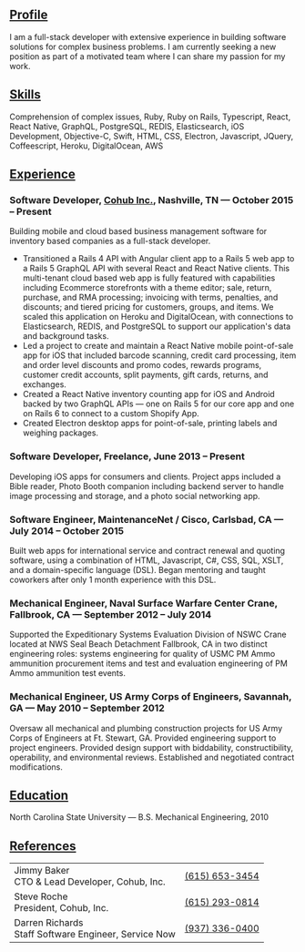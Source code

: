 ## [Profile](#profile)

I am a full-stack developer with extensive experience in building software solutions for complex business problems. I am currently seeking a new position as part of a motivated team where I can share my passion for my work.

## [Skills](#skills)

Comprehension of complex issues, Ruby, Ruby on Rails, Typescript, React, React Native, GraphQL, PostgreSQL, REDIS, Elasticsearch, iOS Development, Objective-C, Swift, HTML, CSS, Electron, Javascript, JQuery, Coffeescript, Heroku, DigitalOcean, AWS

## [Experience](#experience)

### Software Developer, [Cohub Inc.](https://cohub.com), Nashville, TN — October 2015 – Present

Building mobile and cloud based business management software for inventory based companies as a full-stack developer.

- Transitioned a Rails 4 API with Angular client app to a Rails 5 web app to a Rails 5 GraphQL API with several React and React Native clients. This multi-tenant cloud based web app is fully featured with capabilities including Ecommerce storefronts with a theme editor; sale, return, purchase, and RMA processing; invoicing with terms, penalties, and discounts; and tiered pricing for customers, groups, and items. We scaled this application on Heroku and DigitalOcean, with connections to Elasticsearch, REDIS, and PostgreSQL to support our application's data and background tasks.
- Led a project to create and maintain a React Native mobile point-of-sale app for iOS that included barcode scanning, credit card processing, item and order level discounts and promo codes, rewards programs, customer credit accounts, split payments, gift cards, returns, and exchanges.
- Created a React Native inventory counting app for iOS and Android backed by two GraphQL APIs — one on Rails 5 for our core app and one on Rails 6 to connect to a custom Shopify App.
- Created Electron desktop apps for point-of-sale, printing labels and weighing packages.

### Software Developer, Freelance, June 2013 – Present

Developing iOS apps for consumers and clients. Project apps included a Bible reader, Photo Booth companion including backend server to handle image processing and storage, and a photo social networking app.

### Software Engineer, MaintenanceNet / Cisco, Carlsbad, CA — July 2014 – October 2015

Built web apps for international service and contract renewal and quoting software, using a combination of HTML, Javascript, C#, CSS, SQL, XSLT, and a domain-specific language (DSL). Began mentoring and taught coworkers after only 1 month experience with this DSL.

### Mechanical Engineer, Naval Surface Warfare Center Crane, Fallbrook, CA — September 2012 – July 2014

Supported the Expeditionary Systems Evaluation Division of NSWC Crane located at NWS Seal Beach Detachment Fallbrook, CA in two distinct engineering roles: systems engineering for quality of USMC PM Ammo ammunition procurement items and test and evaluation engineering of PM Ammo ammunition test events.

### Mechanical Engineer, US Army Corps of Engineers, Savannah, GA — May 2010 – September 2012

Oversaw all mechanical and plumbing construction projects for US Army Corps of Engineers at Ft. Stewart, GA. Provided engineering support to project engineers. Provided design support with biddability, constructibility, operability, and environmental reviews. Established and negotiated contract modifications.

## [Education](#education)

North Carolina State University — B.S. Mechanical Engineering, 2010

## [References](#references)

|                                                                                    |                                  |
| ---------------------------------------------------------------------------------- | -------------------------------: |
| Jimmy Baker<br/><span class="meta">CTO & Lead Developer, Cohub, Inc.</span>        | [(615) 653-3454](tel:6156533454) |
| Steve Roche<br/><span class="meta">President, Cohub, Inc.</span>                   | [(615) 293-0814](tel:6152930814) |
| Darren Richards<br/><span class="meta">Staff Software Engineer, Service Now</span> | [(937) 336-0400](tel:9373360400) |
